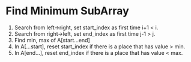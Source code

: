 # Find Minimum SubArray

1. Search from left->right, set start_index as first time i+1 < i.
2. Search from right->left, set end_index as first time j-1 > j.
3. Find min, max of A[start...end]
4. In A[...start], reset start_index if there is a place that has value > min.
5. In A[end...], reset end_index if there is a place that has value < max.
